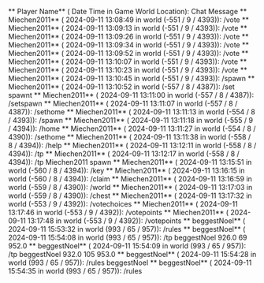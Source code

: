 ** Player Name** ( Date  Time in  Game World Location):  Chat Message
** Miechen2011** ( 2024-09-11  13:08:49 in  world (-551 / 9 / 4393)): /vote
** Miechen2011** ( 2024-09-11  13:09:13 in  world (-551 / 9 / 4393)): /vote
** Miechen2011** ( 2024-09-11  13:09:26 in  world (-551 / 9 / 4393)): /vote
** Miechen2011** ( 2024-09-11  13:09:34 in  world (-551 / 9 / 4393)): /vote
** Miechen2011** ( 2024-09-11  13:09:52 in  world (-551 / 9 / 4393)): /vote
** Miechen2011** ( 2024-09-11  13:10:07 in  world (-551 / 9 / 4393)): /vote
** Miechen2011** ( 2024-09-11  13:10:23 in  world (-551 / 9 / 4393)): /vote
** Miechen2011** ( 2024-09-11  13:10:45 in  world (-551 / 9 / 4393)): /spawn
** Miechen2011** ( 2024-09-11  13:10:52 in  world (-557 / 8 / 4387)): /set spawnt
** Miechen2011** ( 2024-09-11  13:11:00 in  world (-557 / 8 / 4387)): /setspawn
** Miechen2011** ( 2024-09-11  13:11:07 in  world (-557 / 8 / 4387)): /sethome
** Miechen2011** ( 2024-09-11  13:11:13 in  world (-554 / 8 / 4393)): /spawn
** Miechen2011** ( 2024-09-11  13:11:18 in  world (-555 / 9 / 4394)): /home
** Miechen2011** ( 2024-09-11  13:11:27 in  world (-554 / 8 / 4390)): /sethome
** Miechen2011** ( 2024-09-11  13:11:38 in  world (-558 / 8 / 4394)): /help
** Miechen2011** ( 2024-09-11  13:12:11 in  world (-558 / 8 / 4394)): /tp
** Miechen2011** ( 2024-09-11  13:12:17 in  world (-558 / 8 / 4394)): /tp Miechen2011 spawn
** Miechen2011** ( 2024-09-11  13:15:51 in  world (-560 / 8 / 4394)): /key
** Miechen2011** ( 2024-09-11  13:16:15 in  world (-560 / 8 / 4394)): /claim
** Miechen2011** ( 2024-09-11  13:16:59 in  world (-559 / 8 / 4390)): /world
** Miechen2011** ( 2024-09-11  13:17:03 in  world (-559 / 8 / 4390)): /chest
** Miechen2011** ( 2024-09-11  13:17:32 in  world (-553 / 9 / 4392)): /votechoices
** Miechen2011** ( 2024-09-11  13:17:46 in  world (-553 / 9 / 4392)): /votepoints
** Miechen2011** ( 2024-09-11  13:17:48 in  world (-553 / 9 / 4392)): /votepoints
** beggestNoel** ( 2024-09-11  15:53:32 in  world (993 / 65 / 957)): /rules
** beggestNoel** ( 2024-09-11  15:54:08 in  world (993 / 65 / 957)): /tp beggestNoel 926.0 69 952.0
** beggestNoel** ( 2024-09-11  15:54:09 in  world (993 / 65 / 957)): /tp beggestNoel 932.0 105 953.0
** beggestNoel** ( 2024-09-11  15:54:28 in  world (993 / 65 / 957)): /rules beggestNoel
** beggestNoel** ( 2024-09-11  15:54:35 in  world (993 / 65 / 957)): /rules
